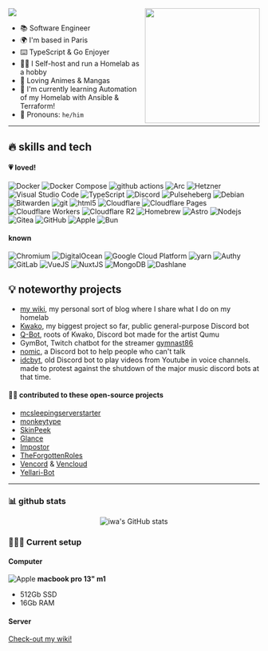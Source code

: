 <img src="https://cdn.iwa.sh/img/gh/code-hello.webp" />

<img align='right' src="https://github.com/user-attachments/assets/b3243581-59d1-4b2f-b856-3c3236ed2493" width="230" style="max-width: 50%">

- 📚 Software Engineer
- 🌍 I'm based in Paris
- ⌨️ TypeScript & Go Enjoyer
- 👨‍💻 I Self-host and run a Homelab as a hobby
- 👺 Loving Animes & Mangas
- 🧠 I'm currently learning Automation of my Homelab with Ansible & Terraform!
- 💬 Pronouns: `he/him`

---

## 🔥 skills and tech

#### 💗 loved!
<p>
  <img alt="Docker" src="https://img.shields.io/badge/-Docker-46a2f1?style=for-the-badge&logo=docker&logoColor=white" />
  <img alt="Docker Compose" src="https://img.shields.io/badge/-Docker_Compose-2496ED?style=for-the-badge&logo=docker&logoColor=white" />
  <img alt="github actions" src="https://img.shields.io/badge/-Github_Actions-2088FF?style=for-the-badge&logo=github-actions&logoColor=white" />
  <img alt="Arc" src="https://img.shields.io/badge/-Arc-FCBFBD?style=for-the-badge&logo=arc&logoColor=black" />
  <img alt="Hetzner" src="https://img.shields.io/badge/-Hetzner-D50C2D?style=for-the-badge&logo=hetzner&logoColor=white" />
  <img alt="Visual Studio Code" src="https://img.shields.io/badge/-VS_Code-007ACC?style=for-the-badge&logo=visual-studio-code&logoColor=white" />
  <img alt="TypeScript" src="https://img.shields.io/badge/-TypeScript-007ACC?style=for-the-badge&logo=typescript&logoColor=white" />
  <img alt="Discord" src="https://img.shields.io/badge/-Discord-7289DA?style=for-the-badge&logo=discord&logoColor=white" />
  <img alt="Pulseheberg" src="https://img.shields.io/badge/-Pulseheberg-7540d6?style=for-the-badge&logo=serverless&logoColor=white" />
  <img alt="Debian" src="https://img.shields.io/badge/-Debian_11-A81D33?style=for-the-badge&logo=debian&logoColor=white" />
  <img alt="Bitwarden" src="https://img.shields.io/badge/-Bitwarden-175DDC?style=for-the-badge&logo=bitwarden&logoColor=white" />
  <img alt="git" src="https://img.shields.io/badge/-Git-F05032?style=for-the-badge&logo=git&logoColor=white" />
  <img alt="html5" src="https://img.shields.io/badge/-HTML5-E34F26?style=for-the-badge&logo=html5&logoColor=white" />
  <img alt="Cloudflare" src="https://img.shields.io/badge/-Cloudflare-F38020?style=for-the-badge&logo=cloudflare&logoColor=white" />
  <img alt="Cloudflare Pages" src="https://img.shields.io/badge/-Cloudflare_Pages-F38020?style=for-the-badge&logo=cloudflarepages&logoColor=white" />
  <img alt="Cloudflare Workers" src="https://img.shields.io/badge/-Cloudflare_Workers-F38020?style=for-the-badge&logo=cloudflare&logoColor=white" />
  <img alt="Cloudflare R2" src="https://img.shields.io/badge/-Cloudflare_R2-F38020?style=for-the-badge&logo=amazons3&logoColor=white" />
  <img alt="Homebrew" src="https://img.shields.io/badge/-Homebrew-FBB040?style=for-the-badge&logo=homebrew&logoColor=white" />
  <img alt="Astro" src="https://img.shields.io/badge/-Astro-BC52EE?style=for-the-badge&logo=astro&logoColor=white" />
  <img alt="Nodejs" src="https://img.shields.io/badge/-Nodejs-43853d?style=for-the-badge&logo=Node.js&logoColor=white" />
  <img alt="Gitea" src="https://img.shields.io/badge/-Gitea-609926?style=for-the-badge&logo=gitea&logoColor=white" />
  <img alt="GitHub" src="https://img.shields.io/badge/-GitHub-181717?style=for-the-badge&logo=github&logoColor=white" />
  <img alt="Apple" src="https://img.shields.io/badge/-Apple-101010?style=for-the-badge&logo=apple&logoColor=white" />
  <img alt="Bun" src="https://img.shields.io/badge/-Bunjs-000000?style=for-the-badge&logo=bun&logoColor=white" />
</p>

#### known
<p>
  <img alt="Chromium" src="https://img.shields.io/badge/-Chromium-4285F4?style=for-the-badge&logo=google-chrome&logoColor=white" />
  <img alt="DigitalOcean" src="https://img.shields.io/badge/-DigitalOcean-0080FF?style=for-the-badge&logo=digitalocean&logoColor=white" />
  <img alt="Google Cloud Platform" src="https://img.shields.io/badge/-Google_Cloud_Platform-1a73e8?style=for-the-badge&logo=google-cloud&logoColor=white" />
  <img alt="yarn" src="https://img.shields.io/badge/-Yarn-2C8EBB?style=for-the-badge&logo=yarn&logoColor=white" />
  <img alt="Authy" src="https://img.shields.io/badge/-Authy-EC1C24?style=for-the-badge&logo=authy&logoColor=white" />
  <img alt="GitLab" src="https://img.shields.io/badge/-GitLab-FCA121?style=for-the-badge&logo=gitlab&logoColor=white" />
  <img alt="VueJS" src="https://img.shields.io/badge/-VueJS-4FC08D?style=for-the-badge&logo=vue.js&logoColor=white" />
  <img alt="NuxtJS" src="https://img.shields.io/badge/-NuxtJS-00dc82?style=for-the-badge&logo=nuxt.js&logoColor=white" />
  <img alt="MongoDB" src="https://img.shields.io/badge/-MongoDB-13aa52?style=for-the-badge&logo=mongodb&logoColor=white" />
  <img alt="Dashlane" src="https://img.shields.io/badge/-Dashlane-0E353D?style=for-the-badge&logo=dashlane&logoColor=white" />
</p>

## 💡 noteworthy projects

- [my wiki](https://github.com/iwa/wiki), my personal sort of blog where I share what I do on my homelab
- [Kwako](https://github.com/iwa/Kwako), my biggest project so far, public general-purpose Discord bot
- [Q-Bot](https://github.com/iwa/Q-Bot), roots of Kwako, Discord bot made for the artist Qumu
- GymBot, Twitch chatbot for the streamer [gymnast86](https://www.twitch.tv/gymnast86)
- [nomic](https://github.com/iwa/nomic), a Discord bot to help people who can't talk
- [idcbyt](https://github.com/iwa/idcbyt), old Discord bot to play videos from Youtube in voice channels. made to protest against the shutdown of the major music discord bots at that time.

#### 🙏🏻 contributed to these open-source projects

- [mcsleepingserverstarter](https://github.com/vincss/mcsleepingserverstarter)
- [monkeytype](https://github.com/monkeytypegame/monkeytype)
- [SkinPeek](https://github.com/giorgi-o/SkinPeek)
- [Glance](https://github.com/glanceapp/glance)
- [Impostor](https://github.com/Impostor/Impostor)
- [TheForgottenRoles](https://github.com/TheForgottenOrganization/TheForgottenRoles)
- [Vencord](https://github.com/Vendicated/Vencord) & [Vencloud](https://github.com/Vencord/Vencloud)
- [Yellari-Bot](https://github.com/Ragmoa/Yellari-Bot)

---

### 📊 github stats

<p align="center"> <img src="https://github-readme-stats.vercel.app/api?username=iwa&show_icons=true&hide=stars,contribs&count_private=true&title_color=6366f1&text_color=ffffff&icon_color=6366f1&bg_color=1c1917&hide_border=true&show_icons=true" alt="iwa's GitHub stats" />

### 👨🏽‍💻 Current setup

#### Computer
<p style="vertical-align: middle;">
  <img alt="Apple" src="https://img.shields.io/badge/-Apple-101010?style=for-the-badge&logo=apple&logoColor=white" />
  <b>macbook pro 13" m1</b>
</p>

- 512Gb SSD
- 16Gb RAM

#### Server

[Check-out my wiki!](https://wiki.iwa.sh/#homelab)
